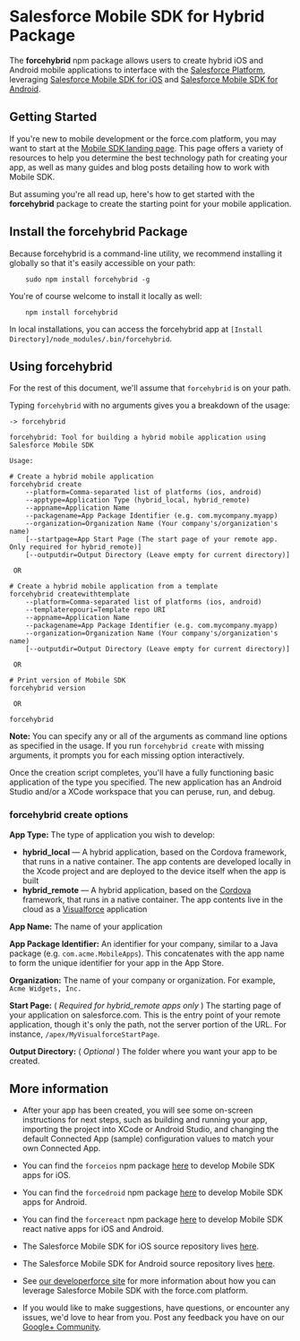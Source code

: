 # Salesforce Mobile SDK for Hybrid Package

The **forcehybrid** npm package allows users to create hybrid iOS and Android mobile applications to interface with the [Salesforce Platform](http://www.salesforce.com/platform/overview/), leveraging [Salesforce Mobile SDK for iOS](https://github.com/forcedotcom/SalesforceMobileSDK-iOS) and [Salesforce Mobile SDK for Android](https://github.com/forcedotcom/SalesforceMobileSDK-Android).

## Getting Started

If you're new to mobile development or the force.com platform, you may want to start at the [Mobile SDK landing page](http://wiki.developerforce.com/page/Mobile_SDK).  This page offers a variety of resources to help you determine the best technology path for creating your app, as well as many guides and blog posts detailing how to work with Mobile SDK.

But assuming you're all read up, here's how to get started with the **forcehybrid** package to create the starting point for your mobile application.

## Install the forcehybrid Package

Because forcehybrid is a command-line utility, we recommend installing it globally so that it's easily accessible on your path:

        sudo npm install forcehybrid -g

You're of course welcome to install it locally as well:

        npm install forcehybrid

In local installations, you can access the forcehybrid app at `[Install Directory]/node_modules/.bin/forcehybrid`.

## Using forcehybrid

For the rest of this document, we'll assume that `forcehybrid` is on your path.

Typing `forcehybrid` with no arguments gives you a breakdown of the usage:

```
-> forcehybrid

forcehybrid: Tool for building a hybrid mobile application using Salesforce Mobile SDK

Usage:

# Create a hybrid mobile application
forcehybrid create
    --platform=Comma-separated list of platforms (ios, android)
    --apptype=Application Type (hybrid_local, hybrid_remote)
    --appname=Application Name
    --packagename=App Package Identifier (e.g. com.mycompany.myapp)
    --organization=Organization Name (Your company's/organization's name)
    [--startpage=App Start Page (The start page of your remote app. Only required for hybrid_remote)]
    [--outputdir=Output Directory (Leave empty for current directory)]

 OR 

# Create a hybrid mobile application from a template
forcehybrid createwithtemplate
    --platform=Comma-separated list of platforms (ios, android)
    --templaterepouri=Template repo URI
    --appname=Application Name
    --packagename=App Package Identifier (e.g. com.mycompany.myapp)
    --organization=Organization Name (Your company's/organization's name)
    [--outputdir=Output Directory (Leave empty for current directory)]

 OR 

# Print version of Mobile SDK
forcehybrid version

 OR 

forcehybrid
```

**Note:** You can specify any or all of the arguments as command line options as specified in the usage.  If you run `forcehybrid create` with missing arguments, it prompts you for each missing option interactively.

Once the creation script completes, you'll have a fully functioning basic application of the type you specified.  The new application has an Android Studio and/or a XCode workspace that you can peruse, run, and debug.

### forcehybrid create options

**App Type:** The type of application you wish to develop:

- **hybrid\_local** — A hybrid application, based on the Cordova framework, that runs in a native container.  The app contents are developed locally in the Xcode project and are deployed to the device itself when the app is built
- **hybrid\_remote** — A hybrid application, based on the [Cordova](http://cordova.apache.org/) framework, that runs in a native container.  The app contents live in the cloud as a [Visualforce](http://wiki.developerforce.com/page/An_Introduction_to_Visualforce) application

**App Name:** The name of your application

**App Package Identifier:** An identifier for your company, similar to a Java package (e.g. `com.acme.MobileApps`).  This concatenates with the app name to form the unique identifier for your app in the App Store.

**Organization:** The name of your company or organization.  For example, `Acme Widgets, Inc.`

**Start Page:** \( *Required for hybrid\_remote apps only* \) The starting page of your application on salesforce.com.  This is the entry point of your remote application, though it's only the path, not the server portion of the URL.  For instance, `/apex/MyVisualforceStartPage`.

**Output Directory:** \( *Optional* \) The folder where you want your app to be created.

## More information

- After your app has been created, you will see some on-screen instructions for next steps, such as building and running your app, importing the project into XCode or Android Studio, and changing the default Connected App (sample) configuration values to match your own Connected App.

- You can find the `forceios` npm package [here](https://npmjs.org/package/forcedroid) to develop Mobile SDK apps for iOS.

- You can find the `forcedroid` npm package [here](https://npmjs.org/package/forcedroid) to develop Mobile SDK apps for Android.

- You can find the `forcereact` npm package [here](https://npmjs.org/package/forcereact) to develop Mobile SDK react native apps for iOS and Android.

- The Salesforce Mobile SDK for iOS source repository lives [here](https://github.com/forcedotcom/SalesforceMobileSDK-iOS).

- The Salesforce Mobile SDK for Android source repository lives [here](https://github.com/forcedotcom/SalesforceMobileSDK-Android).

- See [our developerforce site](http://wiki.developerforce.com/page/Mobile_SDK) for more information about how you can leverage Salesforce Mobile SDK with the force.com platform.

- If you would like to make suggestions, have questions, or encounter any issues, we'd love to hear from you.  Post any feedback you have on our [Google+ Community](https://plus.google.com/communities/114225252149514546445).
